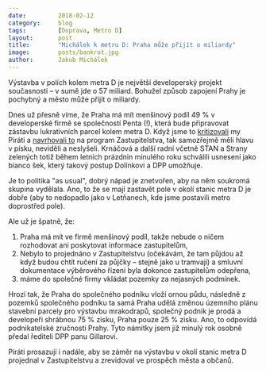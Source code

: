 ```yaml
---
date:         2018-02-12
category:     blog
tags:         [Doprava, Metro D]
layout:       post
title:        "Michálek k metru D: Praha může přijít o miliardy" 
image:        posts/bankrot.jpg
author:       Jakub Michálek
---
```


Výstavba v polích kolem metra D je největší developerský projekt současnosti – v sumě jde o 57 miliard. Bohužel způsob zapojení Prahy je pochybný a město může přijít o miliardy.

Dnes už přesně víme, že Praha má mít menšinový podíl 49 % v developerské firmě se společností Penta (!), která bude připravovat zástavbu lukrativních parcel kolem metra D. Když jsme to [kritizovali](https://praha.pirati.cz/metro-d-bude-tunel.html) my Piráti a [navrhovali to](https://praha.pirati.cz/mlceni-o-dopravnim-podniku-nemocnici-na-frantisku-a-pochybne-smart-cities.html) na program Zastupitelstva, tak samozřejmě měli hlavu v písku, neviděli a neslyšeli. Krnáčová a další radní včetně STAN a Strany zelených totiž během letních prázdnin minulého roku schválili usnesení jako bianco šek, který takový postup Dolínkovi a DPP umožňuje.

Je to politika "as usual", dobrý nápad je znetvořen, aby na něm soukromá skupina vydělala. Ano, to že se mají zastavět pole v okolí stanic metra D je dobře (aby to nedopadlo jako v Letňanech, kde jsme postavili metro doprostřed pole).

Ale už je špatně, že:

1. Praha má mít ve firmě menšinový podíl, takže nebude o ničem rozhodovat ani poskytovat informace zastupitelům, 
2. Nebylo to projednáno v Zastupitelstvu (očekávám, že tam půjdou až když budou chtít ručení za půjčky – stejně jako u tramvají) a smluvní dokumentace výběrového řízení byla dokonce zastupitelům odepřena,
3. máme do společné firmy vkládat pozemky za nejasných podmínek.

Hrozí tak, že Praha do společného podniku vloží ornou půdu, následně z pozemků společného podniku ta samá Praha udělá změnou územního plánu stavební parcely pro výstavbu mrakodrapů, společný podnik je prodá a developeři shrábnou 75 % zisku, Praha pouze 25 % zisku. Ano, to odpovídá podnikatelské zručnosti Prahy. Tyto námitky jsem již minulý rok osobně předal řediteli DPP panu Gillarovi.

Piráti prosazují i nadále, aby se záměr na výstavbu v okolí stanic metra D projednal v Zastupitelstvu a zrevidoval ve prospěch města a občanů.
